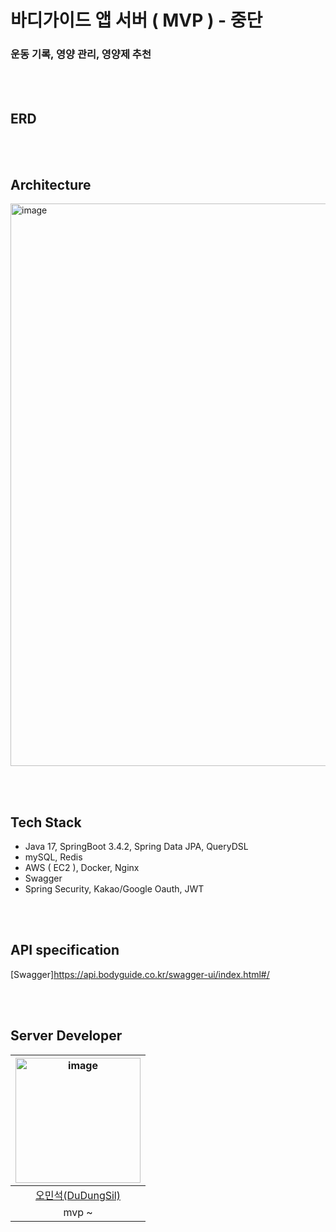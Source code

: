 # 바디가이드 앱 서버 ( MVP ) - 중단

### 운동 기록, 영양 관리, 영양제 추천 

<br/><br/>

## ERD

<br/><br/>

## Architecture

<img width="900" alt="image" src="https://github.com/user-attachments/assets/db496e61-8c3a-456a-9219-fed31fbadd28">

<br/><br/>

## Tech Stack
- Java 17, SpringBoot 3.4.2, Spring Data JPA, QueryDSL
- mySQL, Redis
- AWS ( EC2 ), Docker, Nginx
- Swagger
- Spring Security, Kakao/Google Oauth, JWT

<br/><br/>

## API specification
 
[Swagger]https://api.bodyguide.co.kr/swagger-ui/index.html#/


<br/><br/>

## Server Developer

|<img width="200" alt="image" src="" />|
|:--:|
|[오민석(DuDungSil)](https://github.com/DuDungSil)|
|mvp ~ |

<br/><br/>

<!--## Article ( 블로그, 유튜브 등 )-->
